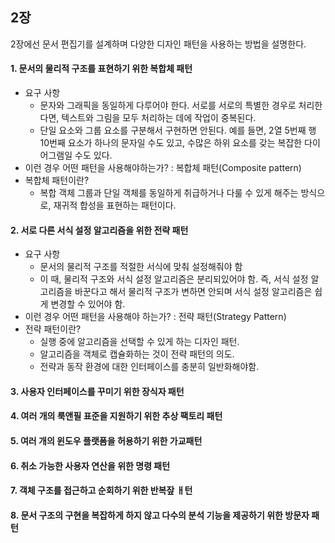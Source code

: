 

## 2장

2장에선 문서 편집기를 설계하며 다양한 디자인 패턴을 사용하는 방법을 설명한다.


#### 1. 문서의 물리적 구조를 표현하기 위한 복합체 패턴
- 요구 사항
  - 문자와 그래픽을 동일하게 다루어야 한다. 서로를 서로의 특별한 경우로 처리한다면, 텍스트와 그림을 모두 처리하는 데에 작업이 중복된다.
  - 단일 요소와 그룹 요소를 구분해서 구현하면 안된다. 예를 들면, 2열 5번째 행 10번째 요소가 하나의 문자일 수도 있고, 수많은 하위 요소를 갖는 복잡한 다이어그램일 수도 있다.
- 이런 경우 어떤 패턴을 사용해야하는가? : 복합체 패턴(Composite pattern)
- 복합체 패턴이란?
  - 복합 객체 그룹과 단일 객체를 동일하게 취급하거나 다룰 수 있게 해주는 방식으로, 재귀적 합성을 표현하는 패턴이다.
#### 2. 서로 다른 서식 설정 알고리즘을 위한 전략 패턴
- 요구 사항
  - 문서의 물리적 구조를 적절한 서식에 맞춰 설정해줘야 함
  - 이 때, 물리적 구조와 서식 설정 알고리즘은 분리되있어야 함. 즉, 서식 설정 알고리즘을 바꾼다고 해서 물리적 구조가 변하면 안되며 서식 설정 알고리즘은 쉽게 변경할 수 있어야 함.
- 이런 경우 어떤 패턴을 사용해야 하는가? : 전략 패턴(Strategy Pattern)
- 전략 패턴이란?
  - 실행 중에 알고리즘을 선택할 수 있게 하는 디자인 패턴.
  - 알고리즘을 객체로 캡슐화하는 것이 전략 패턴의 의도.
  - 전략과 동작 환경에 대한 인터페이스를 충분히 일반화해야함.
#### 3. 사용자 인터페이스를 꾸미기 위한 장식자 패턴

#### 4. 여러 개의 룩앤필 표준을 지원하기 위한 추상 팩토리 패턴

#### 5. 여러 개의 윈도우 플랫폼을 허용하기 위한 가교패턴

#### 6. 취소 가능한 사용자 연산을 위한 명령 패턴

#### 7. 객체 구조를 접근하고 순회하기 위한 반복잪 ㅐ턴

#### 8. 문서 구조의 구현을 복잡하게 하지 않고 다수의 분석 기능을 제공하기 위한 방문자 패턴